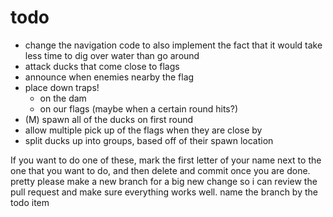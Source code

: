 # todo
- change the navigation code to also implement the fact that it would take less time to dig over water than go around
- attack ducks that come close to flags
- announce when enemies nearby the flag
- place down traps!
  - on the dam
  - on our flags (maybe when a certain round hits?)
- (M) spawn all of the ducks on first round
- allow multiple pick up of the flags when they are close by
- split ducks up into groups, based off of their spawn location


If you want to do one of these, mark the first letter of your name
next to the one that you want to do, and then delete and commit once 
you are done. pretty please make a new branch for a big new change so i 
can review the pull request and make sure everything works well.
name the branch by the todo item